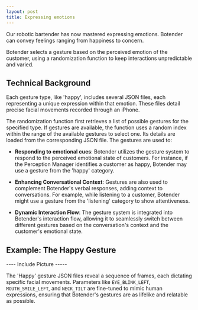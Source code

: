 ```yaml
---
layout: post
title: Expressing emotions
---
```

Our robotic bartender has now  mastered expressing emotions. Botender can convey feelings ranging from happiness to concern.


Botender selects a gesture based on the perceived emotion of the customer, using a randomization function to keep interactions unpredictable and varied. 


## Technical Background
Each gesture type, like 'happy', includes several JSON files, each representing a unique expression within that emotion. These files detail precise facial movements recorded through an iPhone.

The randomization function first retrieves a list of possible gestures for the specified type. If gestures are available, the function uses a random index within the range of the available gestures to select one. Its details are loaded from the corresponding JSON file. The gestures are used to:

- **Responding to emotional cues**: Botender utilizes the gesture system to respond to the perceived emotional state of customers. For instance, if the Perception Manager identifies a customer as happy, Botender may use a gesture from the 'happy' category.

- **Enhancing Conversational Context**:  Gestures are also used to complement Botender's verbal responses, adding context to conversations. For example, while listening to a customer, Botender might use a gesture from the 'listening' category to show attentiveness.

- **Dynamic Interaction Flow**: The gesture system is integrated into Botender's interaction flow, allowing it to seamlessly switch between different gestures based on the conversation's context and the customer's emotional state.



## Example: The Happy Gesture

---- Include Picture -----

The 'Happy' gesture JSON files reveal a sequence of frames, each dictating specific facial movements. Parameters like `EYE_BLINK_LEFT`, `MOUTH_SMILE_LEFT`, and `NECK_TILT` are fine-tuned to mimic human expressions, ensuring that Botender's gestures are as lifelike and relatable as possible.